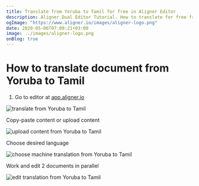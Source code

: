 ```yaml
---
title: Translate from Yoruba to Tamil for free in Aligner Editor
description: Aligner Dual Editor Tutorial. How to translate for free from Yoruba to Tamil. Aligner is multilingual document management platform. 
ogImage: "https://www.aligner.io/images/aligner-logo.png"
date: 2020-05-06T07:09:21+03:00
image: ../images/aligner-logo.png
onBlog: true
---
```


# How to translate document from Yoruba to Tamil

1. Go to editor at [app.aligner.io](https://app.aligner.io "Aligner App web page")

![translate from Yoruba to Tamil](../aligner-blank-editor.png "translate from Yoruba to Tamil")

Copy-paste content or upload content

![upload content from Yoruba to Tamil](../aligner-uploaded-document.png "upload content from Yoruba to Tamil")

Choose desired language

![choose machine translation from Yoruba to Tamil](../aligner-language-dropdown.png "choose machine translation from Yoruba to Tamil")

Work and edit 2 documents in parallel

![edit translation from Yoruba to Tamil](../aligner-double-sitded-editor.png "edit translation from Yoruba to Tamil")

